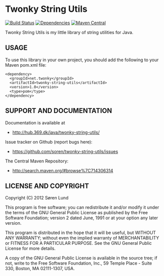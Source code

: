 # Twonky String Utils

[![Build Status](https://travis-ci.org/soren/twonky-string-utils.png?branch=master)](https://travis-ci.org/soren/twonky-string-utils)
[![Dependencies](https://www.versioneye.com/user/projects/55508e3bf7db0d87f90000e4/badge.png)](https://www.versioneye.com/user/projects/55508e3bf7db0d87f90000e4)
[![Maven Central](https://img.shields.io/maven-central/v/net.twonky/twonky-string-utils.svg])](http://search.maven.org/#browse|714306314)

Twonky String Utils is my little library of string utilities for Java.


## USAGE

To use this library in your own project, you should add the following
to your Maven pom.xml file:

    <dependency>
      <groupId>net.twonky</groupId>
      <artifactId>twonky-string-utils</artifactId>
      <version>1.0</version>
      <type>pom</type>
    </dependency>


## SUPPORT AND DOCUMENTATION

Documentation is available at

 - http://hub.369.dk/java/twonky-string-utils/

Issue tracker on Github (report bugs here):

 - https://github.com/soren/twonky-string-utils/issues

The Central Maven Repository:

 - http://search.maven.org/#browse%7C714306314


## LICENSE AND COPYRIGHT

Copyright (C) 2012 Søren Lund

This program is free software; you can redistribute it and/or modify
it under the terms of the GNU General Public License as published by
the Free Software Foundation; version 2 dated June, 1991 or at your option
any later version.

This program is distributed in the hope that it will be useful,
but WITHOUT ANY WARRANTY; without even the implied warranty of
MERCHANTABILITY or FITNESS FOR A PARTICULAR PURPOSE.  See the
GNU General Public License for more details.

A copy of the GNU General Public License is available in the source tree;
if not, write to the Free Software Foundation, Inc.,
59 Temple Place - Suite 330, Boston, MA 02111-1307, USA.
